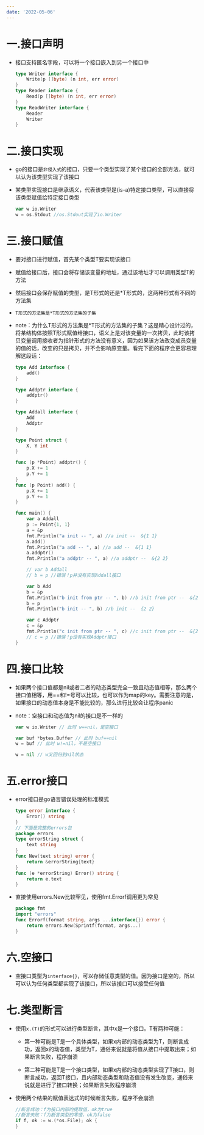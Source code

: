 ```yaml
---
date: '2022-05-06'
---
```


# 一.接口声明

- 接口支持匿名字段，可以将一个接口嵌入到另一个接口中
  
  ```go
  type Writer interface {
      Write(p []byte) (n int, err error)
  }
  type Reader interface {
      Read(p []byte) (n int, err error)
  }
  type ReadWriter interface {
      Reader
      Writer
  }
  ```

# 二.接口实现

- go的接口是`非侵入式`的接口，只要一个类型实现了某个接口的全部方法，就可以认为该类型实现了该接口

- 某类型实现接口是继承语义，代表该类型是(is-a)特定接口类型，可以直接将该类型赋值给特定接口类型
  
  ```go
  var w io.Writer
  w = os.Stdout //os.Stdout实现了io.Writer
  ```

# 三.接口赋值

- 要对接口进行赋值，首先某个类型T要实现该接口

- 赋值给接口后，接口会将存储该变量的地址，通过该地址才可以调用类型T的方法

- 然后接口会保存赋值的类型，是T形式的还是*T形式的，这两种形式有不同的方法集

- `T形式的方法集是*T形式的方法集的子集`

- note：为什么T形式的方法集是*T形式的方法集的子集？这是精心设计过的，将某结构体按照T形式赋值给接口，语义上是对该变量的一次拷贝，此时该拷贝变量调用接收者为指针形式的方法没有意义，因为如果该方法改变成员变量的值的话，改变的只是拷贝，并不会影响原变量。看完下面的程序会更容易理解这段话：
  
  ```go
  type Add interface {
      add()
  }
  
  type Addptr interface {
      addptr()
  }
  
  type Addall interface {
      Add
      Addptr
  }
  
  type Point struct {
      X, Y int
  }
  
  func (p *Point) addptr() {
      p.X += 1
      p.Y += 1
  }
  func (p Point) add() {
      p.X += 1
      p.Y += 1
  }
  
  func main() {
      var a Addall
      p := Point{1, 1}
      a = &p
      fmt.Println("a init -- ", a) //a init --  &{1 1}
      a.add()
      fmt.Println("a add -- ", a) //a add --  &{1 1}
      a.addptr()
      fmt.Println("a addptr -- ", a) //a addptr --  &{2 2}
  
      // var b Addall
      // b = p //错误！p并没有实现Addall接口
  
      var b Add
      b = &p
      fmt.Println("b init from ptr -- ", b) //b init from ptr --  &{2 2}
      b = p
      fmt.Println("b init -- ", b) //b init --  {2 2}
  
      var c Addptr
      c = &p
      fmt.Println("c init from ptr -- ", c) //c init from ptr --  &{2 2}
      // c = p //错误！p没有实现Addptr接口
  }
  ```

# 四.接口比较

- 如果两个接口值都是nil或者二者的动态类型完全一致且动态值相等，那么两个接口值相等，用==和!=号可以比较，也可以作为map的key。需要注意的是，如果接口的动态值本身是不能比较的，那么进行比较会让程序panic

- note：空接口和动态值为nil的接口是不一样的
  
  ```go
  var w io.Writer // 此时 w==nil，是空接口
  
  var buf *bytes.Buffer // 此时 buf==nil
  w = buf // 此时 w!=nil，不是空接口
  
  w = nil // w又回归到nil状态
  ```

# 五.error接口

- error接口是go语言错误处理的标准模式
  
  ```go
  type error interface {
      Error() string
  }
  // 下面是完整的errors包
  package errors
  type errorString struct { 
      text string 
  }
  func New(text string) error { 
      return &errorString{text} 
  }
  func (e *errorString) Error() string { 
      return e.text 
  }
  ```

- 直接使用errors.New比较罕见，使用fmt.Errorf调用更为常见
  
  ```go
  package fmt
  import "errors"
  func Errorf(format string, args ...interface{}) error {
      return errors.New(Sprintf(format, args...)
  }
  ```

# 六.空接口

- 空接口类型为`interface{}`，可以存储任意类型的值。因为接口是空的，所以可以认为任何类型都实现了该接口，所以该接口可以接受任何值

# 七.类型断言

- 使用`x.(T)`的形式可以进行类型断言，其中x是一个接口。T有两种可能：
  
  - 第一种可能是T是一个具体类型，如果x内部的动态类型为T，则断言成功，返回x的动态值，类型为T，通俗来说就是将值从接口中提取出来；如果断言失败，程序崩溃
  
  - 第二种可能是T是一个接口类型，如果x内部的动态类型实现了T接口，则断言成功，返回T接口，且内部动态类型和动态值没有发生改变，通俗来说就是进行了接口转换；如果断言失败程序崩溃

- 使用两个结果的赋值表达式的时候断言失败，程序不会崩溃
  
  ```go
  //断言成功：f为接口内部的提取值，ok为true
  //断言失败：f为断言类型的零值，ok为false
  if f, ok := w.(*os.File); ok {
  }
  ```
